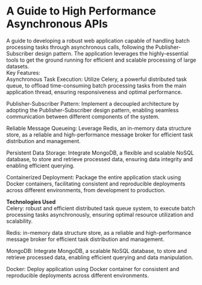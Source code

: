 # A Guide to High Performance Asynchronous APIs

A guide to developing a robust web application capable of handling batch processing tasks through asynchronous calls, following the Publisher-Subscriber design pattern. The application leverages the highly-essential tools to get the ground running for efficient and scalable processing of large datasets. \
Key Features: \
Asynchronous Task Execution: Utilize Celery, a powerful distributed task queue, to offload time-consuming batch processing tasks from the main application thread, ensuring responsiveness and optimal performance.

Publisher-Subscriber Pattern: Implement a decoupled architecture by adopting the Publisher-Subscriber design pattern, enabling seamless communication between different components of the system.

Reliable Message Queueing: Leverage Redis, an in-memory data structure store, as a reliable and high-performance message broker for efficient task distribution and management.

Persistent Data Storage: Integrate MongoDB, a flexible and scalable NoSQL database, to store and retrieve processed data, ensuring data integrity and enabling efficient querying.

Containerized Deployment: Package the entire application stack using Docker containers, facilitating consistent and reproducible deployments across different environments, from development to production.


**Technologies Used** \
Celery: robust and efficient distributed task queue system, to execute batch processing tasks asynchronously, ensuring optimal resource utilization and scalability.

Redis: in-memory data structure store, as a reliable and high-performance message broker for efficient task distribution and management.

MongoDB: Integrate MongoDB, a scalable NoSQL database, to store and retrieve processed data, enabling efficient querying and data manipulation.

Docker: Deploy application using Docker container for consistent and reproducible deployments across different environments.

